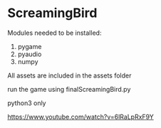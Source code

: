 # ScreamingBird

Modules needed to be installed:

1. pygame
2. pyaudio
3. numpy

All assets are included in the assets folder

run the game using finalScreamingBird.py

python3 only

https://www.youtube.com/watch?v=6lRaLpRxF9Y
